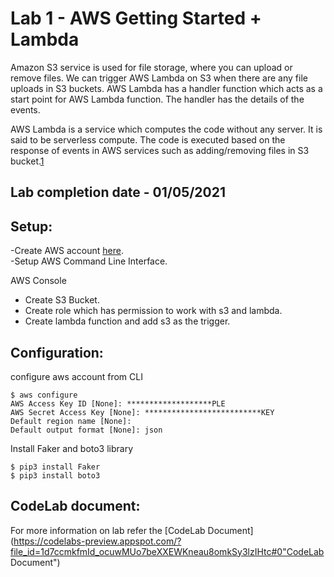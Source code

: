 # Lab 1 - AWS Getting Started + Lambda

Amazon S3 service is used for file storage, where you can upload or remove files. We can trigger AWS Lambda on S3 when there are any file uploads in S3 buckets. AWS Lambda has a handler function which acts as a start point for AWS Lambda function. The handler has the details of the events.

AWS Lambda is a service which computes the code without any server. It is said to be serverless compute. The code is executed based on the response of events in AWS services such as adding/removing files in S3 bucket.[1](https://www.tutorialspoint.com/aws_lambda/index.htm)


## Lab completion date - 01/05/2021

## Setup:

-Create AWS account [here](https://aws.amazon.com/"here").   
-Setup AWS Command Line Interface.   

AWS Console   
* Create S3 Bucket. 
* Create role which has permission to work with s3 and lambda. 
* Create lambda function and add s3 as the trigger.  


## Configuration:

configure aws account from CLI
```
$ aws configure
AWS Access Key ID [None]: *******************PLE
AWS Secret Access Key [None]: **************************KEY
Default region name [None]: 
Default output format [None]: json
```
Install Faker and boto3 library
```
$ pip3 install Faker
$ pip3 install boto3
```


## CodeLab document:  
For more information on lab refer the [CodeLab Document](https://codelabs-preview.appspot.com/?file_id=1d7ccmkfmId_ocuwMUo7beXXEWKneau8omkSy3lzIHtc#0"CodeLab Document")



